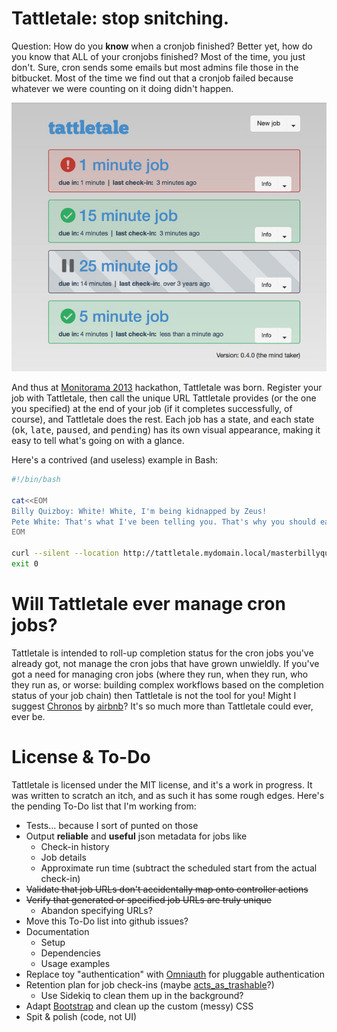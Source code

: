 # Tattletale: stop snitching.

Question: How do you **know** when a cronjob finished?
Better yet, how do you know that ALL of your cronjobs finished? Most of the time, you just don't. Sure, cron sends some emails but most admins file those in the bitbucket. Most of the time we find out that a cronjob failed because whatever we were counting on it doing didn't happen.

![Tattletale screenshot](/doc/screenshots/tattletale.jpg?raw=true)

And thus at [Monitorama 2013](http://monitorama.com) hackathon, Tattletale was born. Register your job with Tattletale, then call the unique URL Tattletale provides (or the one you specified) at the end of your job (if it completes successfully, of course), and Tattletale does the rest. Each job has a state, and each state (<tt>ok</tt>, <tt>late</tt>, <tt>paused</tt>, and <tt>pending</tt>) has its own visual appearance, making it easy to tell what's going on with a glance.

Here's a contrived (and useless) example in Bash:
```bash
#!/bin/bash

cat<<EOM
Billy Quizboy: White! White, I'm being kidnapped by Zeus!
Pete White: That's what I've been telling you. That's why you should eat more fiber.
EOM

curl --silent --location http://tattletale.mydomain.local/masterbillyquizboy
exit 0
```

# Will Tattletale ever manage cron jobs?

Tattletale is intended to roll-up completion status for the cron jobs you've already got, not manage the cron jobs that have grown unwieldly. If you've got a need for managing cron jobs (where they run, when they run, who they run as, or worse: building complex workflows based on the completion status of your job chain) then Tattletale is not the tool for you! Might I suggest [Chronos](http://airbnb.github.io/chronos/) by [airbnb](https://www.airbnb.com)? It's so much more than Tattletale could ever, ever be.

# License & To-Do

Tattletale is licensed under the MIT license, and it's a work in progress. It was written to scratch an itch, and as such it has some rough edges. Here's the pending To-Do list that I'm working from:

* Tests... because I sort of punted on those
* Output **reliable** and **useful** json metadata for jobs like
  * Check-in history
  * Job details
  * Approximate run time (subtract the scheduled start from the actual check-in)
* ~~Validate that job URLs don't accidentally map onto controller actions~~
* ~~Verify that generated or specified job URLs are truly unique~~
    * Abandon specifying URLs?
* Move this To-Do list into github issues?
* Documentation
  * Setup
  * Dependencies
  * Usage examples
* Replace toy "authentication" with [Omniauth](https://github.com/intridea/omniauth) for pluggable authentication
* Retention plan for job check-ins (maybe [acts_as_trashable](https://github.com/bdurand/acts_as_trashable)?)
  * Use Sidekiq to clean them up in the background?
* Adapt [Bootstrap](http://twitter.github.com/bootstrap/) and clean up the custom (messy) CSS
* Spit & polish (code, not UI)
